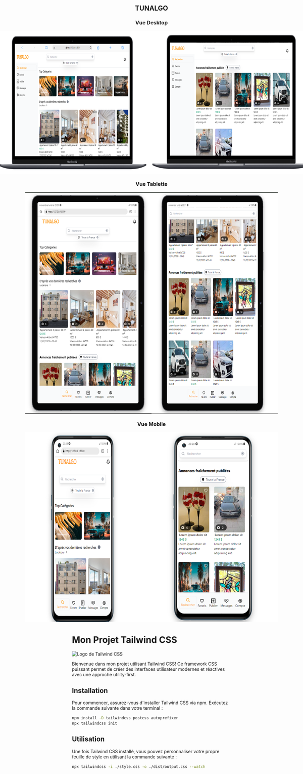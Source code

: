<h2 align="center">
 TUNALGO
<br/>

</h2>

<h3 align="center">
 Vue Desktop
<br/>

</h3>
<div align="center" style="display: flex; justify-content: center;flex-direction: row; align-items: center; margin-top: 10px;">
  <img alt="Demo" src="./assets/readme/pc1.png" style="width:100%; height: 450px;"/>
  <img alt="Demo" src="./assets/readme/pc2.png" style="width:100%; height: 450px;"/>
</div>
<h3 align="center">
 Vue Tablette
<br/>

</h3>
<div align="center" style="display: flex; justify-content: center; align-items: center; margin-top: 10px;">
  <img alt="Demo" src="./assets/readme/tab1.png"style="width:400px; height: 700px;"/>
  <img alt="Demo" src="./assets/readme/tab2.png"style="width:400px; height: 700px;"/>
</div>
<h3 align="center">
 Vue Mobile
<br/>

</h3>
<div align="center" style="display: flex; justify-content: center; align-items: center; margin-top: 10px;">
  <img alt="Demo" src="./assets/readme/mob1.png" style="width:400px; height: 600px;"/>
  <img alt="Demo" src="./assets/readme/mob2.png"style="width:400px; height: 600px;"/>
</div>

# Mon Projet Tailwind CSS

![Logo de Tailwind CSS](https://encrypted-tbn0.gstatic.com/images?q=tbn:ANd9GcTACqQ-DDjzjbgTYikfVSTWEVeKx6fp6MfXDIehp7ysZcLum1zlsrvJhJzs15hN7F6Rwko&usqp=CAU)

Bienvenue dans mon projet utilisant Tailwind CSS! Ce framework CSS puissant permet de créer des interfaces utilisateur modernes et réactives avec une approche utility-first.

## Installation

Pour commencer, assurez-vous d'installer Tailwind CSS via npm. Exécutez la commande suivante dans votre terminal :

```bash
npm install -D tailwindcss postcss autoprefixer
npx tailwindcss init

```

## Utilisation
Une fois Tailwind CSS installé, vous pouvez personnaliser votre propre feuille de style en utilisant la commande suivante :
```bash
npx tailwindcss -i ./style.css -o ./dist/output.css --watch
```
